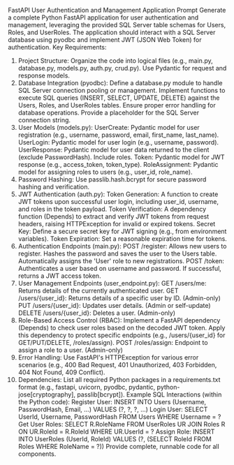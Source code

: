 FastAPI User Authentication and Management Application Prompt
Generate a complete Python FastAPI application for user authentication and management, leveraging the provided SQL Server table schemas for Users, Roles, and UserRoles. The application should interact with a SQL Server database using pyodbc and implement JWT (JSON Web Token) for authentication.
Key Requirements:
1.	Project Structure:
Organize the code into logical files (e.g., main.py, database.py, models.py, auth.py, crud.py).
Use Pydantic for request and response models.
2.	Database Integration (pyodbc):
Define a database.py module to handle SQL Server connection pooling or management.
Implement functions to execute SQL queries (INSERT, SELECT, UPDATE, DELETE) against the Users, Roles, and UserRoles tables.
Ensure proper error handling for database operations.
Provide a placeholder for the SQL Server connection string.
3.	User Models (models.py):
UserCreate: Pydantic model for user registration (e.g., username, password, email, first_name, last_name).
UserLogin: Pydantic model for user login (e.g., username, password).
UserResponse: Pydantic model for user data returned to the client (exclude PasswordHash). Include roles.
Token: Pydantic model for JWT response (e.g., access_token, token_type).
RoleAssignment: Pydantic model for assigning roles to users (e.g., user_id, role_name).
4.	Password Hashing:
Use passlib.hash.bcrypt for secure password hashing and verification.
5.	JWT Authentication (auth.py):
Token Generation: A function to create JWT tokens upon successful user login, including user_id, username, and roles in the token payload.
Token Verification: A dependency function (Depends) to extract and verify JWT tokens from request headers, raising HTTPException for invalid or expired tokens.
Secret Key: Define a secure secret key for JWT signing (e.g., from environment variables).
Token Expiration: Set a reasonable expiration time for tokens.
6.	Authentication Endpoints (main.py):
POST /register: Allows new users to register. Hashes the password and saves the user to the Users table. Automatically assigns the 'User' role to new registrations.
POST /token: Authenticates a user based on username and password. If successful, returns a JWT access token.
7.	User Management Endpoints (user_endpoint.py):
GET /users/me: Returns details of the currently authenticated user.
GET /users/{user_id}: Returns details of a specific user by ID. (Admin-only)
PUT /users/{user_id}: Updates user details. (Admin or self-update)
DELETE /users/{user_id}: Deletes a user. (Admin-only)
8.	Role-Based Access Control (RBAC):
Implement a FastAPI dependency (Depends) to check user roles based on the decoded JWT token.
Apply this dependency to protect specific endpoints (e.g., /users/{user_id} for GET/PUT/DELETE, /roles/assign).
POST /roles/assign: Endpoint to assign a role to a user. (Admin-only)
9.	Error Handling:
Use FastAPI's HTTPException for various error scenarios (e.g., 400 Bad Request, 401 Unauthorized, 403 Forbidden, 404 Not Found, 409 Conflict).
10.	Dependencies:
List all required Python packages in a requirements.txt format (e.g., fastapi, uvicorn, pyodbc, pydantic, python-jose[cryptography], passlib[bcrypt]).
Example SQL Interactions (within the Python code):
Register User: INSERT INTO Users (Username, PasswordHash, Email, ...) VALUES (?, ?, ?, ...)
Login User: SELECT UserId, Username, PasswordHash FROM Users WHERE Username = ?
Get User Roles: SELECT R.RoleName FROM UserRoles UR JOIN Roles R ON UR.RoleId = R.RoleId WHERE UR.UserId = ?
Assign Role: INSERT INTO UserRoles (UserId, RoleId) VALUES (?, (SELECT RoleId FROM Roles WHERE RoleName = ?))
Provide complete, runnable code for all components.